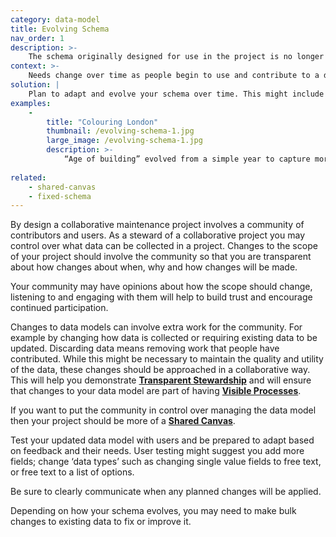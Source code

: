 ```yaml
---
category: data-model
title: Evolving Schema
nav_order: 1
description: >-
    The schema originally designed for use in the project is no longer acceptable because the project or the community’s needs have changed.
context: >-
    Needs change over time as people begin to use and contribute to a dataset. Or perhaps through the process of collaborating with a community, you develop a clearer understanding of your collective needs. This may mean changing the types of data that is captured.  so the schema might need to evolve.
solution: |
    Plan to adapt and evolve your schema over time. This might include expanding to collect information about new types of records, or adding and removing fields from existing records. Your plans should involve more than just the technical changes required to update a database or the service that helps to maintain data. You should also communicate and consult with the community about your plans.
examples:
    -
        title: "Colouring London"
        thumbnail: /evolving-schema-1.jpg
        large_image: /evolving-schema-1.jpg
        description: >-
            “Age of building” evolved from a simple year to capture more nuance in the definition of “age”
    
related:
    - shared-canvas
    - fixed-schema
---
```


By design a collaborative maintenance project involves a community of contributors and users. As a steward of a collaborative project you may control over what data can be collected in a project. Changes to the scope of your project should involve the community so that you are transparent about how changes about when, why and how changes will be made.

Your community may have opinions about how the scope should change, listening to and engaging with them will help to build trust and encourage continued participation.

Changes to data models can involve extra work for the community. For example by changing how data is collected or requiring existing data to be updated. Discarding data means removing work that people have contributed. While this might be necessary to maintain the quality and utility of the data, these changes should be approached in a collaborative way. This will help you demonstrate **[Transparent Stewardship](/patterns/project-governance/transparent-stewardship)** and will ensure that changes to your data model are part of having **[Visible Processes](/patterns/project-governance/visible-processes)**.

If you want to put the community in control over managing the data model then your project should be more of a **[Shared Canvas](/patterns/data-model/shared-canvas)**.

Test your updated data model with users and be prepared to adapt based on feedback and their needs. User testing might suggest you add more fields; change ‘data types’ such as changing single value fields to free text, or free text to a list of options.

Be sure to clearly communicate when any planned changes will be applied.

Depending on how your schema evolves, you may need to make bulk changes to existing data to fix or improve it.